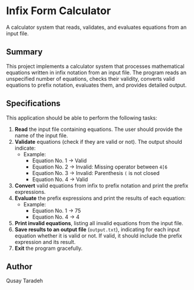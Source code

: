 # Infix Form Calculator
A calculator system that reads, validates, and evaluates equations from an input file.

## Summary
This project implements a calculator system that processes mathematical equations written in infix notation from an input file. The program reads an unspecified number of equations, checks their validity, converts valid equations to prefix notation, evaluates them, and provides detailed output.

## Specifications
This application should be able to perform the following tasks:
1. **Read** the input file containing equations. The user should provide the name of the input file.
2. **Validate** equations (check if they are valid or not). The output should indicate:
   - Example:
     - Equation No. 1 → Valid
     - Equation No. 2 → Invalid: Missing operator between `4[6`
     - Equation No. 3 → Invalid: Parenthesis `(` is not closed
     - Equation No. 4 → Valid
3. **Convert** valid equations from infix to prefix notation and print the prefix expressions.
4. **Evaluate** the prefix expressions and print the results of each equation:
   - Example:
     - Equation No. 1 → 75
     - Equation No. 4 → 4
5. **Print invalid equations**, listing all invalid equations from the input file.
6. **Save results to an output file** (`output.txt`), indicating for each input equation whether it is valid or not. If valid, it should include the prefix expression and its result.
7. **Exit** the program gracefully.

## Author
Qusay Taradeh

